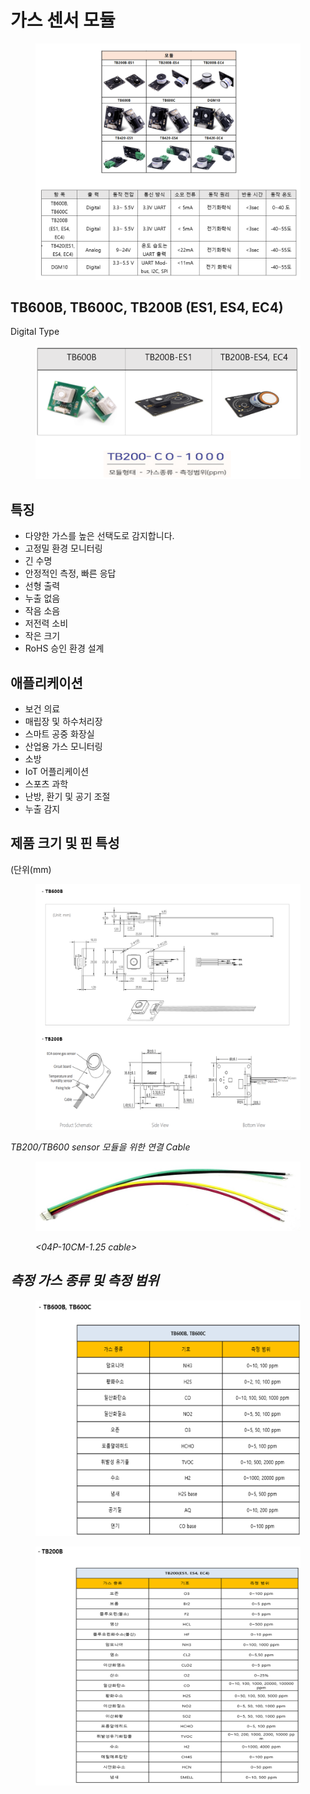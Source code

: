 # 가스 센서 모듈

<figure><img src="../../../.gitbook/assets/module_main_pic (1).PNG" alt=""><figcaption></figcaption></figure>

## TB600B, TB600C, TB200B (ES1, ES4, EC4)

Digital Type

<figure><img src="../../../.gitbook/assets/TB600_TB200_main_pic.PNG" alt=""><figcaption></figcaption></figure>

&#x20;

## 특징

* 다양한 가스를 높은 선택도로 감지합니다.
* 고정밀 환경 모니터링
* 긴 수명
* 안정적인 측정, 빠른 응답
* 선형 출력
* 누출 없음
* 작음 소음
* 저전력 소비
* 작은 크기
* RoHS 승인 환경 설계

## 애플리케이션

* 보건 의료
* 매립장 및 하수처리장
* 스마트 공중 화장실
* 산업용 가스 모니터링
* 소방
* IoT 어플리케이션
* 스포츠 과학
* 난방, 환기 및 공기 조절
* 누출 감지



## 제품 크기 및 핀 특성

(단위(mm)

<figure><img src="../../../.gitbook/assets/TB600_TB200_pin_demension.PNG" alt=""><figcaption></figcaption></figure>

_TB200/TB600 sensor 모듈을 위한 연결 Cable_

<figure><img src="../../../.gitbook/assets/tb200_600_cable.jpg" alt=""><figcaption><p><em>&#x3C;04P-10CM-1.25 cable></em></p></figcaption></figure>



## _측정 가스 종류 및 측정 범위_

<figure><img src="../../../.gitbook/assets/tb600_tb200_gas_range.PNG" alt=""><figcaption></figcaption></figure>

<figure><img src="../../../.gitbook/assets/tb200_gas_range.PNG" alt=""><figcaption></figcaption></figure>





